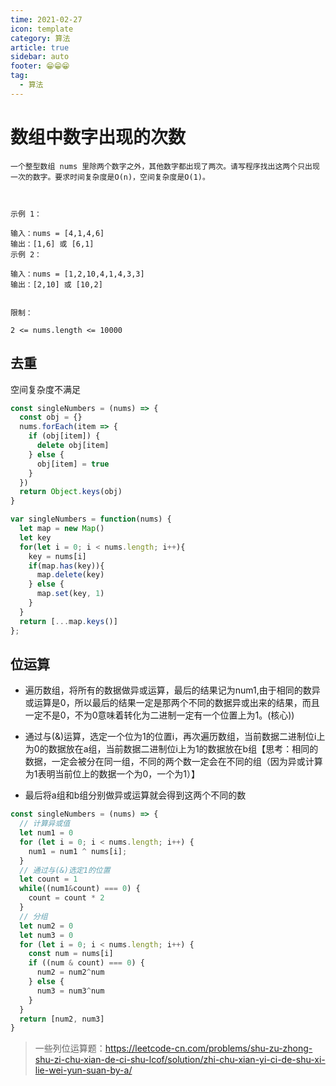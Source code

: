 ```yaml
---
time: 2021-02-27
icon: template
category: 算法
article: true
sidebar: auto
footer: 😁😁😁
tag:
  - 算法
---
```


# 数组中数字出现的次数

```
一个整型数组 nums 里除两个数字之外，其他数字都出现了两次。请写程序找出这两个只出现一次的数字。要求时间复杂度是O(n)，空间复杂度是O(1)。

 

示例 1：

输入：nums = [4,1,4,6]
输出：[1,6] 或 [6,1]
示例 2：

输入：nums = [1,2,10,4,1,4,3,3]
输出：[2,10] 或 [10,2]
 

限制：

2 <= nums.length <= 10000
```

## 去重

空间复杂度不满足

```js
const singleNumbers = (nums) => {
  const obj = {}
  nums.forEach(item => {
    if (obj[item]) {
      delete obj[item]
    } else {
      obj[item] = true
    }
  })
  return Object.keys(obj)
}
```

```js
var singleNumbers = function(nums) {
  let map = new Map() 
  let key
  for(let i = 0; i < nums.length; i++){
    key = nums[i]
    if(map.has(key)){
      map.delete(key)
    } else {
      map.set(key, 1)
    }
  }
  return [...map.keys()]
};
```

## 位运算

+ 遍历数组，将所有的数据做异或运算，最后的结果记为num1,由于相同的数异或运算是0，所以最后的结果一定是那两个不同的数据异或出来的结果，而且一定不是0，不为0意味着转化为二进制一定有一个位置上为1。(核心))

+ 通过与(&)运算，选定一个位为1的位置i，再次遍历数组，当前数据二进制位i上为0的数据放在a组，当前数据二进制位i上为1的数据放在b组【思考：相同的数据，一定会被分在同一组，不同的两个数一定会在不同的组（因为异或计算为1表明当前位上的数据一个为0，一个为1）】

+ 最后将a组和b组分别做异或运算就会得到这两个不同的数

```js
const singleNumbers = (nums) => {
  // 计算异或值
  let num1 = 0
  for (let i = 0; i < nums.length; i++) {
    num1 = num1 ^ nums[i];
  }
  // 通过与(&)选定1的位置
  let count = 1
  while((num1&count) === 0) {
    count = count * 2
  }
  // 分组
  let num2 = 0
  let num3 = 0
  for (let i = 0; i < nums.length; i++) {
    const num = nums[i]
    if ((num & count) === 0) {
      num2 = num2^num
    } else {
      num3 = num3^num
    }
  }
  return [num2, num3]
}
```

>一些列位运算题：https://leetcode-cn.com/problems/shu-zu-zhong-shu-zi-chu-xian-de-ci-shu-lcof/solution/zhi-chu-xian-yi-ci-de-shu-xi-lie-wei-yun-suan-by-a/